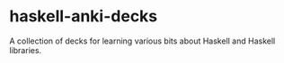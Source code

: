 haskell-anki-decks
==================

A collection of decks for learning various bits about Haskell and Haskell libraries.
